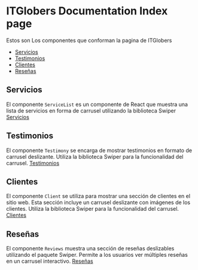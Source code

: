 # ITGlobers Documentation Index page

Estos son Los componentes que conforman la pagina de ITGlobers
* [Servicios](https://itglober-doc.vercel.app/page-serviceList 'Servicios')
* [Testimonios](https://itglober-doc.vercel.app/page-clients 'Testimonios')
* [Clientes](https://itglober-doc.vercel.app/page-clients 'Clientes')
* [Reseñas](https://itglober-doc.vercel.app/page-clients 'Reseñas')

## Servicios

El componente `ServiceList` es un componente de React que muestra una lista de servicios en forma de carrusel utilizando la biblioteca Swiper
[Servicios](https://itglober-doc.vercel.app/page-serviceList 'Servicios')

## Testimonios

El componente `Testimony` se encarga de mostrar testimonios en formato de carrusel deslizante. Utiliza la biblioteca Swiper para la funcionalidad del carrusel.
[Testimonios](https://itglober-doc.vercel.app/page-clients 'Testimonios')

## Clientes

El componente `Client` se utiliza para mostrar una sección de clientes en el sitio web. Esta sección incluye un carrusel deslizante con imágenes de los clientes. Utiliza la biblioteca Swiper para la funcionalidad del carrusel.
[Clientes](https://itglober-doc.vercel.app/page-clients 'Clientes')

## Reseñas

El componente `Reviews` muestra una sección de reseñas deslizables utilizando el paquete Swiper. Permite a los usuarios ver múltiples reseñas en un carrusel interactivo.
[Reseñas](https://itglober-doc.vercel.app/page-clients 'Reseñas')
